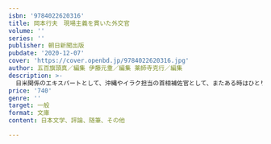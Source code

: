 ```yaml
---
isbn: '9784022620316'
title: 岡本行夫　現場主義を貫いた外交官
volume: ''
series: ''
publisher: 朝日新聞出版
pubdate: '2020-12-07'
cover: 'https://cover.openbd.jp/9784022620316.jpg'
author: 五百旗頭真／編集 伊藤元重／編集 薬師寺克行／編集
description: >-
  日米関係のエキスパートとして、沖縄やイラク担当の首相補佐官として、またある時はひとりの民間人として、困った人、愛するに日本のために駆け回り、太陽のような情熱を降り注いだ男。主流を占める理論派に対して、あくまで「現場主義」にこだわり、その土地、その国に生きる人の心を理解することから始めた。それが岡本行夫の仕事の流儀だった。２０２０年４月２４日、新型コロナウィルス肺炎のため急逝し、日本だけでなく世界から悲しみの声が寄せられた。文庫化に際して大幅に再編集、岡本氏の懐かしい写真を多数収録、解説や年表なども加筆。「特別寄稿・岡本行夫さんを悼む」として、16名の追悼文を掲載。猪俣弘司（元オランダ大使）/梅本和義（元イタリア大使）/加藤實（株式会社女川魚市場代表取締役社長）/河野克俊（前統合幕僚長）　工藤泰三（日本郵船株式会社特別顧問）/小泉進次郎（環境大臣兼原子力防災担当大臣）/小宮一慶（小宮コンサルタンツ代表取締役CEO）/佐々江賢一郎（前米国大使）/島袋清徳（元沖縄県伊江村長）/杉山晋輔（米国大使）/高橋孝信（女川魚市場買受人協同組合理事長）/田中均（日本総合研究所国際戦略研究所理事長）/比嘉鉄也（元沖縄県名護市長）/古川貞二郎（元内閣官房副長官）/宮家邦彦（キヤノングローバル戦略研究所研究主幹）/薮中三十二（元外務省事務次官）〔五十音順〕目次第１章　アメリカとの出会い第２章　外交の世界を知る第３章　冷戦時代の安全保障の現実第４章　自立的外交への挑戦第５章　屈辱の湾岸戦争第６章　沖縄の苦しみとともに第７章　アメリカの戦争解題　日本の国際的役割の追及（五百旗頭真）あとがき「外務省の枠に収まらなかった外交官」（薬師寺克行）特別寄稿・岡本行夫さんを悼む岡本行夫氏関連年表
price: '740'
genre: ''
target: 一般
format: 文庫
content: 日本文学、評論、随筆、その他

---
```

